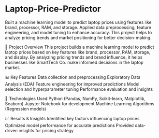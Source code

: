 # Laptop-Price-Predictor

Built a machine learning model to predict laptop prices using features like brand, processor, RAM, and storage. Applied data preprocessing, feature engineering, and model tuning to enhance accuracy. This project helps to analyze pricing trends and market positioning for better decision-making.

📌 Project Overview This project builds a machine learning model to predict laptop prices based on key features like brand, processor, RAM, storage, and display. By analyzing pricing trends and brand influence, it helps businesses like SmartTech Co. make informed decisions in the laptop market.

📊 Key Features Data collection and preprocessing Exploratory Data Analysis (EDA) Feature engineering for improved predictions Model selection and hyperparameter tuning Performance evaluation and insights

🔧 Technologies Used Python (Pandas, NumPy, Scikit-learn, Matplotlib, Seaborn) Jupyter Notebook for development Machine Learning Algorithms (Regression models)

📈 Results & Insights Identified key factors influencing laptop prices Optimized model performance for accurate predictions Provided data-driven insights for pricing strategy

